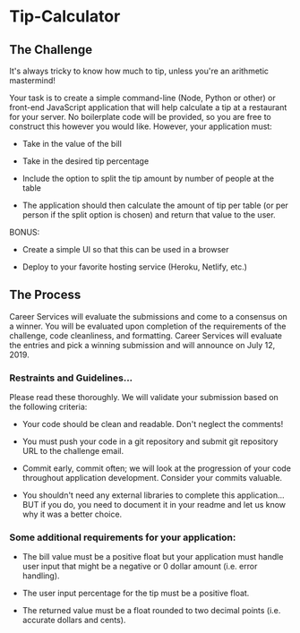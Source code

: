 # Tip-Calculator

## The Challenge

It's always tricky to know how much to tip, unless you're an arithmetic mastermind!



Your task is to create a simple command-line (Node, Python or other) or front-end JavaScript application that will help calculate a tip at a restaurant for your server. No boilerplate code
will be provided, so you are free to construct this however you would like. However, your application must:



* Take in the value of the bill


* Take in the desired tip percentage


* Include the option to split the tip amount by number of people at the table

 

* The application should then calculate the amount of tip per table (or per person if the split option is chosen) and return that value to the user.

 

BONUS:

* Create a simple UI so that this can be used in a browser


* Deploy to your favorite hosting service (Heroku, Netlify, etc.)

 

## The Process 

Career Services will evaluate the submissions and come to a consensus on a winner. You will be evaluated upon completion of the requirements of the challenge, code cleanliness, and formatting. Career Services will evaluate the entries and pick a winning submission and will announce on July 12, 2019. 

### Restraints and Guidelines...

Please read these thoroughly. We will validate your submission based on the following criteria:

* Your code should be clean and readable. Don't neglect the comments!


* You must push your code in a git repository and submit git repository URL to the challenge email.


* Commit early, commit often; we will look at the progression of your code throughout application development. Consider your commits valuable. 


* You shouldn't need any external libraries to complete this application... BUT if you do, you need to document it in your readme and let us know why it was a better choice.

 

### Some additional requirements for your application:

* The bill value must be a positive float but your application must handle user input that might be a negative or 0 dollar amount (i.e. error handling).


* The user input percentage for the tip must be a positive float.


* The returned value must be a float rounded to two decimal points (i.e. accurate dollars and cents).